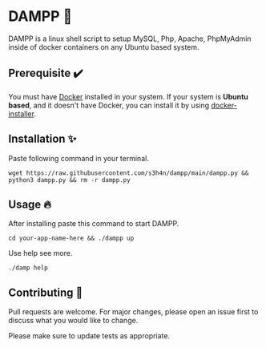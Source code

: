 # DAMPP 🚢

DAMPP is a linux shell script to setup MySQL, Php, Apache, PhpMyAdmin inside of docker containers on any Ubuntu based system.

## Prerequisite ✔️

You must have <a href="https://docs.docker.com/engine/install/ubuntu/" target="_blank">Docker</a> installed in your system.
If your system is **Ubuntu based**, and it doesn't have Docker, you can install it by using <a href="https://github.com/s4nduni/docker-installer.git" target="_blank">docker-installer</a>. 

## Installation ✨

Paste following command in your terminal.
```
wget https://raw.githubusercontent.com/s3h4n/dampp/main/dampp.py && python3 dampp.py && rm -r dampp.py
```

## Usage 🔥

After installing paste this command to start DAMPP.
```
cd your-app-name-here && ./dampp up
```
Use help see more.
```
./damp help
```

## Contributing 🤝

Pull requests are welcome. For major changes, please open an issue first to discuss what you would like to change.

Please make sure to update tests as appropriate.
